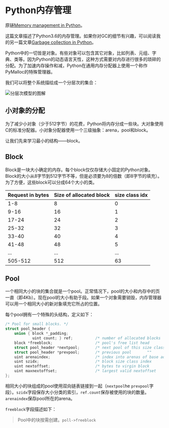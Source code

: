 # Python内存管理

原链[Memory management in Python](https://rushter.com/blog/python-memory-managment/)。

这篇文章描述了Python3.6的内存管理。如果你对GC的细节有兴趣，可以阅读我的另一篇文章[Garbage collection in Python](https://rushter.com/blog/python-garbage-collector/)。

Python中的一切皆是对象。有些对象可以包含其它对象，比如列表、元组、字典、类等。因为Python的动态语言天性，这种方式需要对内存进行很多的琐碎的分配。为了加速内存操作和减，Python在通用内存分配器上使用一个称作PyMalloc的特殊管理器。

我们可以将整个系统描绘成一个分层次的集合：

![分层次模型的图解](https://rushter.com/static/uploads/img/memory_layers.svg)

## 小对象的分配

为了减少小对象（少于512字节）的花费，Python将内存分成一些块。大对象使用C的标准分配器。小对象分配器使用一个三级抽象：arena，pool和block。

让我们先来学习最小的结构——block。

## Block

Block是一块大小确定的内存。每个block仅仅存储大小固定的Python对象。Block的大小从8字节到512字节不等，但是必须要为8的倍数（即8字节的填充）。为了方便，这些block可以分成64个大小的类。

|Request in bytes|Size of allocated block|size class idx|
|----------------|-----------------------|--------------|
|1-8              |8| 0|
|9-16|16|1|
|17-24|24|2|
|25-32|32|3|
|33-40|40|4|
|41-48|48|5|
|...|...|...|
|505-512|512|63|

## Pool

一个相同大小的块的集合就是一个pool。正常情况下，pool的大小和内存中的页一直（即4Kb）。现在pool的大小有助于段。如果一个对象需要销毁，内存管理器可以用一个相同大小的新对象填充它所占的位置。

每个pool拥有一个特殊的头结构，定义如下：
```c
/* Pool for small blocks. */
struct pool_header {
    union { block *_padding;
            uint count; } ref;          /* number of allocated blocks    */
    block *freeblock;                   /* pool's free list head         */
    struct pool_header *nextpool;       /* next pool of this size class  */
    struct pool_header *prevpool;       /* previous pool       ""        */
    uint arenaindex;                    /* index into arenas of base adr */
    uint szidx;                         /* block size class index        */
    uint nextoffset;                    /* bytes to virgin block         */
    uint maxnextoffset;                 /* largest valid nextoffset      */
};
```
相同大小的块组成的pool使用双向链表链接到一起（`nextpool`he `prevpool`字段）。`szidx`字段保存大小分类的索引，`ref.count`保存被使用的块的数量。`arenaindex`保存pool所在的arena。

`freeblock`字段描述如下：
> Pool中的块按需创建。`poll->freeblock`

